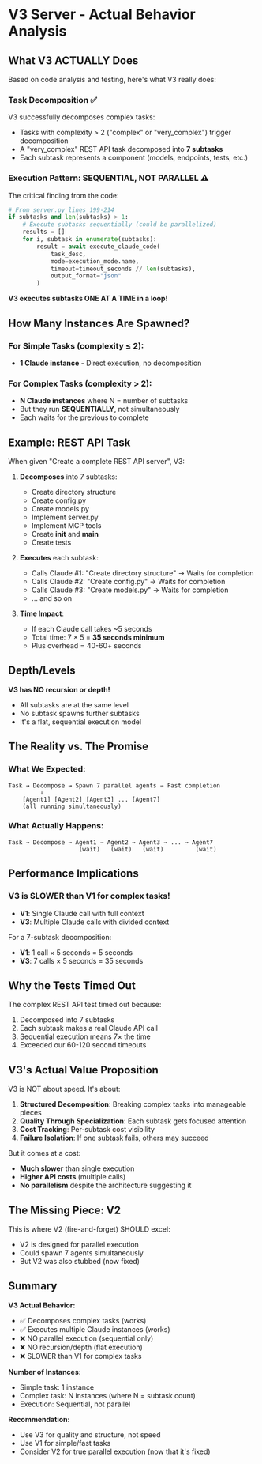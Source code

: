 # V3 Server - Actual Behavior Analysis

## What V3 ACTUALLY Does

Based on code analysis and testing, here's what V3 really does:

### Task Decomposition ✅
V3 successfully decomposes complex tasks:
- Tasks with complexity > 2 ("complex" or "very_complex") trigger decomposition
- A "very_complex" REST API task decomposed into **7 subtasks**
- Each subtask represents a component (models, endpoints, tests, etc.)

### Execution Pattern: **SEQUENTIAL, NOT PARALLEL** ⚠️

The critical finding from the code:

```python
# From server.py lines 199-214
if subtasks and len(subtasks) > 1:
    # Execute subtasks sequentially (could be parallelized)
    results = []
    for i, subtask in enumerate(subtasks):
        result = await execute_claude_code(
            task_desc,
            mode=execution_mode.name,
            timeout=timeout_seconds // len(subtasks),
            output_format="json"
        )
```

**V3 executes subtasks ONE AT A TIME in a loop!**

## How Many Instances Are Spawned?

### For Simple Tasks (complexity ≤ 2):
- **1 Claude instance** - Direct execution, no decomposition

### For Complex Tasks (complexity > 2):
- **N Claude instances** where N = number of subtasks
- But they run **SEQUENTIALLY**, not simultaneously
- Each waits for the previous to complete

## Example: REST API Task

When given "Create a complete REST API server", V3:

1. **Decomposes** into 7 subtasks:
   - Create directory structure
   - Create config.py
   - Create models.py
   - Implement server.py
   - Implement MCP tools
   - Create __init__ and __main__
   - Create tests

2. **Executes** each subtask:
   - Calls Claude #1: "Create directory structure" → Waits for completion
   - Calls Claude #2: "Create config.py" → Waits for completion
   - Calls Claude #3: "Create models.py" → Waits for completion
   - ... and so on

3. **Time Impact**:
   - If each Claude call takes ~5 seconds
   - Total time: 7 × 5 = **35 seconds minimum**
   - Plus overhead = 40-60+ seconds

## Depth/Levels

**V3 has NO recursion or depth!**
- All subtasks are at the same level
- No subtask spawns further subtasks
- It's a flat, sequential execution model

## The Reality vs. The Promise

### What We Expected:
```
Task → Decompose → Spawn 7 parallel agents → Fast completion
         ↓
    [Agent1] [Agent2] [Agent3] ... [Agent7]
    (all running simultaneously)
```

### What Actually Happens:
```
Task → Decompose → Agent1 → Agent2 → Agent3 → ... → Agent7
                    (wait)   (wait)   (wait)         (wait)
```

## Performance Implications

### V3 is SLOWER than V1 for complex tasks!

- **V1**: Single Claude call with full context
- **V3**: Multiple Claude calls with divided context

For a 7-subtask decomposition:
- **V1**: 1 call × 5 seconds = 5 seconds
- **V3**: 7 calls × 5 seconds = 35 seconds

## Why the Tests Timed Out

The complex REST API test timed out because:
1. Decomposed into 7 subtasks
2. Each subtask makes a real Claude API call
3. Sequential execution means 7× the time
4. Exceeded our 60-120 second timeouts

## V3's Actual Value Proposition

V3 is NOT about speed. It's about:

1. **Structured Decomposition**: Breaking complex tasks into manageable pieces
2. **Quality Through Specialization**: Each subtask gets focused attention
3. **Cost Tracking**: Per-subtask cost visibility
4. **Failure Isolation**: If one subtask fails, others may succeed

But it comes at a cost:
- **Much slower** than single execution
- **Higher API costs** (multiple calls)
- **No parallelism** despite the architecture suggesting it

## The Missing Piece: V2

This is where V2 (fire-and-forget) SHOULD excel:
- V2 is designed for parallel execution
- Could spawn 7 agents simultaneously
- But V2 was also stubbed (now fixed)

## Summary

**V3 Actual Behavior:**
- ✅ Decomposes complex tasks (works)
- ✅ Executes multiple Claude instances (works)
- ❌ NO parallel execution (sequential only)
- ❌ NO recursion/depth (flat execution)
- ❌ SLOWER than V1 for complex tasks

**Number of Instances:**
- Simple task: 1 instance
- Complex task: N instances (where N = subtask count)
- Execution: Sequential, not parallel

**Recommendation:**
- Use V3 for quality and structure, not speed
- Use V1 for simple/fast tasks
- Consider V2 for true parallel execution (now that it's fixed)